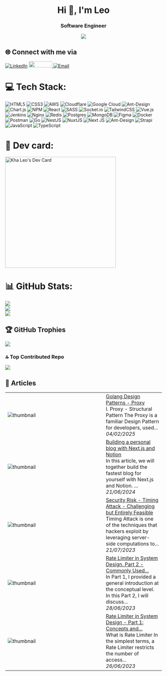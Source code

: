 <h1 align="center">Hi 👋, I'm Leo</h1>
<h3 align="center">Software Engineer</h3>
<div align="center"> 

[![](https://visitcount.itsvg.in/api?id=khaaleoo&icon=0&color=0)](https://visitcount.itsvg.in)

</div>

## 🌐 Connect with me via
[![LinkedIn](https://img.shields.io/badge/LinkedIn-%230077B5.svg?logo=linkedin&logoColor=white)](https://linkedin.com/in/kha-le-802026142) 
<a href="https://viblo.asia/u/khaaleoo">
    <img width="75" height="20" src="https://viblo.asia//logo_full.svg"/>
</a>
[![Email](https://img.shields.io/badge/Email-%23D14836.svg?logo=gmail&logoColor=white)](mailto:khalx.se@gmail.com)


# 💻 Tech Stack:
![HTML5](https://img.shields.io/badge/html5-%23E34F26.svg?style=for-the-badge&logo=html5&logoColor=white) ![CSS3](https://img.shields.io/badge/css3-%231572B6.svg?style=for-the-badge&logo=css3&logoColor=white) ![AWS](https://img.shields.io/badge/AWS-%23FF9900.svg?style=for-the-badge&logo=amazon-aws&logoColor=white) ![Cloudflare](https://img.shields.io/badge/Cloudflare-F38020?style=for-the-badge&logo=Cloudflare&logoColor=white) ![Google Cloud](https://img.shields.io/badge/Google%20Cloud-%234285F4.svg?style=for-the-badge&logo=google-cloud&logoColor=white) ![Ant-Design](https://img.shields.io/badge/-AntDesign-%230170FE?style=for-the-badge&logo=ant-design&logoColor=white) ![Chart.js](https://img.shields.io/badge/chart.js-F5788D.svg?style=for-the-badge&logo=chart.js&logoColor=white) ![NPM](https://img.shields.io/badge/NPM-%23000000.svg?style=for-the-badge&logo=npm&logoColor=white) ![React](https://img.shields.io/badge/react-%2320232a.svg?style=for-the-badge&logo=react&logoColor=%2361DAFB) ![SASS](https://img.shields.io/badge/SASS-hotpink.svg?style=for-the-badge&logo=SASS&logoColor=white) ![Socket.io](https://img.shields.io/badge/Socket.io-black?style=for-the-badge&logo=socket.io&badgeColor=010101) ![TailwindCSS](https://img.shields.io/badge/tailwindcss-%2338B2AC.svg?style=for-the-badge&logo=tailwind-css&logoColor=white) ![Vue.js](https://img.shields.io/badge/vuejs-%2335495e.svg?style=for-the-badge&logo=vuedotjs&logoColor=%234FC08D) ![Jenkins](https://img.shields.io/badge/jenkins-%232C5263.svg?style=for-the-badge&logo=jenkins&logoColor=white) ![Nginx](https://img.shields.io/badge/nginx-%23009639.svg?style=for-the-badge&logo=nginx&logoColor=white) ![Redis](https://img.shields.io/badge/redis-%23DD0031.svg?style=for-the-badge&logo=redis&logoColor=white) ![Postgres](https://img.shields.io/badge/postgres-%23316192.svg?style=for-the-badge&logo=postgresql&logoColor=white) ![MongoDB](https://img.shields.io/badge/MongoDB-%234ea94b.svg?style=for-the-badge&logo=mongodb&logoColor=white) 	![Figma](https://img.shields.io/badge/figma-%23F24E1E.svg?style=for-the-badge&logo=figma&logoColor=white) ![Docker](https://img.shields.io/badge/docker-%230db7ed.svg?style=for-the-badge&logo=docker&logoColor=white) ![Postman](https://img.shields.io/badge/Postman-FF6C37?style=for-the-badge&logo=postman&logoColor=white) ![Go](https://img.shields.io/badge/go-%2300ADD8.svg?style=for-the-badge&logo=go&logoColor=white) ![NestJS](https://img.shields.io/badge/nestjs-%23E0234E.svg?style=for-the-badge&logo=nestjs&logoColor=white) ![NuxtJS](https://img.shields.io/badge/Nuxt-black?style=for-the-badge&logo=nuxt.js&logoColor=white) ![Next JS](https://img.shields.io/badge/Next-black?style=for-the-badge&logo=next.js&logoColor=white) ![Ant-Design](https://img.shields.io/badge/-AntDesign-%230170FE?style=for-the-badge&logo=ant-design&logoColor=white) ![Strapi](https://img.shields.io/badge/strapi-%232E7EEA.svg?style=for-the-badge&logo=strapi&logoColor=white) ![JavaScript](https://img.shields.io/badge/javascript-%23323330.svg?style=for-the-badge&logo=javascript&logoColor=%23F7DF1E) ![TypeScript](https://img.shields.io/badge/typescript-%23007ACC.svg?style=for-the-badge&logo=typescript&logoColor=white)

#  🪪 Dev card:
<a href="https://app.daily.dev/khaaleoo"><img src="https://api.daily.dev/devcards/v2/d9osiQ5NqQikfqBbwOhPG.png?r=rn5" width="356" alt="Kha Leo's Dev Card"/></a>

# 📊 GitHub Stats:
![](https://github-readme-stats.vercel.app/api?username=khaaleoo&theme=dark&hide_border=false&include_all_commits=false&count_private=false)<br/>
![](https://github-readme-streak-stats.herokuapp.com/?user=khaaleoo&theme=dark&hide_border=false)<br/>
![](https://github-readme-stats.vercel.app/api/top-langs/?username=khaaleoo&theme=dark&hide_border=false&include_all_commits=false&count_private=false&layout=compact)

## 🏆 GitHub Trophies
![](https://github-profile-trophy.vercel.app/?username=khaaleoo&theme=tokyonight&no-frame=true&no-bg=false&margin-w=4)

### 🔝 Top Contributed Repo
![](https://github-contributor-stats.vercel.app/api?username=khaaleoo&limit=5&theme=apprentice&combine_all_yearly_contributions=true)

## 📝 Articles

<table>
        <tr>
            <td width="300px"><img src="https://media2.dev.to/dynamic/image/width=1000,height=420,fit=cover,gravity=auto,format=auto/https%3A%2F%2Fdev-to-uploads.s3.amazonaws.com%2Fuploads%2Farticles%2Fy9rxwgamqkbm59hzifqj.png" alt="thumbnail"></td>
            <td>
                <a href="https://dev.to/khaleo/golang-design-patterns-proxy-2ni9">Golang Design Patterns - Proxy</a>
                <div>I. Proxy - Structural Pattern   The Proxy is a familiar Design Pattern for developers, used...</div>
                <div><i>04/02/2025</i></div>
            </td>
        </tr>
        <tr>
            <td width="300px"><img src="https://media2.dev.to/dynamic/image/width=1000,height=420,fit=cover,gravity=auto,format=auto/https%3A%2F%2Fdev-to-uploads.s3.amazonaws.com%2Fuploads%2Farticles%2Frv0gqzh92sjqw94xk59v.png" alt="thumbnail"></td>
            <td>
                <a href="https://dev.to/khaleo/building-a-personal-blog-with-nextjs-and-notion-49mo">Building a personal blog with Next.js and Notion</a>
                <div>In this article, we will together build the fastest blog for yourself with Next.js and Notion.       ...</div>
                <div><i>21/06/2024</i></div>
            </td>
        </tr>
        <tr>
            <td width="300px"><img src="https://media2.dev.to/dynamic/image/width=1000,height=420,fit=cover,gravity=auto,format=auto/https%3A%2F%2Fdev-to-uploads.s3.amazonaws.com%2Fuploads%2Farticles%2Fux69zikrk3wcsbdiucpz.png" alt="thumbnail"></td>
            <td>
                <a href="https://dev.to/khaleo/security-risk-timing-attack-challenging-but-entirely-feasible-1cd6">Security Risk - Timing Attack - Challenging but Entirely Feasible</a>
                <div>Timing Attack is one of the techniques that hackers exploit by leveraging server-side computations to...</div>
                <div><i>21/07/2023</i></div>
            </td>
        </tr>
        <tr>
            <td width="300px"><img src="https://media2.dev.to/dynamic/image/width=1000,height=420,fit=cover,gravity=auto,format=auto/https%3A%2F%2Fdev-to-uploads.s3.amazonaws.com%2Fuploads%2Farticles%2Fobhqj1xdto3svp0xry4s.png" alt="thumbnail"></td>
            <td>
                <a href="https://dev.to/khaleo/rate-limiter-in-system-design-part-2-commonly-used-algorithms-45bp">Rate Limiter in System Design. Part 2 - Commonly Used...</a>
                <div>In Part 1, I provided a general introduction at the conceptual level. In this Part 2, I will discuss...</div>
                <div><i>28/06/2023</i></div>
            </td>
        </tr>
        <tr>
            <td width="300px"><img src="https://media2.dev.to/dynamic/image/width=1000,height=420,fit=cover,gravity=auto,format=auto/https%3A%2F%2Fdev-to-uploads.s3.amazonaws.com%2Fuploads%2Farticles%2F3myab5f2bhaeu1ilzl2g.png" alt="thumbnail"></td>
            <td>
                <a href="https://dev.to/khaleo/rate-limiter-in-system-design-part-1-concepts-and-applications-1b6n">Rate Limiter in System Design - Part 1: Concepts and...</a>
                <div>What is Rate Limiter   In the simplest terms, a Rate Limiter restricts the number of access...</div>
                <div><i>26/06/2023</i></div>
            </td>
        </tr>
</table>
